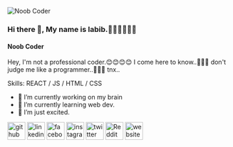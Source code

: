 ![Noob Coder](https://github.com/pylabib/pylabib/blob/548ef1658699460b415a248c581f70e2d74cb345/pylabib.jpg)

### Hi there 👋, My name is labib.🙋‍♂️🙋‍♂️🙋‍♂️
#### Noob Coder
Hey, I'm not a professional coder.😊😊😊😊
I come here to know..🤗🤗🤗
don't judge me like a programmer..🙁🙁🙁
tnx..

Skills: REACT / JS / HTML / CSS

- 🔭 I’m currently working on my brain
- 🌱 I’m currently learning web dev.
- 👯 I’m just excited.


[<img src='https://cdn.jsdelivr.net/npm/simple-icons@3.0.1/icons/github.svg' alt='github' height='40'>](https://github.com/myselflabib)  [<img src='https://cdn.jsdelivr.net/npm/simple-icons@3.0.1/icons/linkedin.svg' alt='linkedin' height='40'>](https://www.linkedin.com/in/myselflabib/)  [<img src='https://cdn.jsdelivr.net/npm/simple-icons@3.0.1/icons/facebook.svg' alt='facebook' height='40'>](https://www.facebook.com/myselflabib)  [<img src='https://cdn.jsdelivr.net/npm/simple-icons@3.0.1/icons/instagram.svg' alt='instagram' height='40'>](https://www.instagram.com/myself.labib/)  [<img src='https://cdn.jsdelivr.net/npm/simple-icons@3.0.1/icons/twitter.svg' alt='twitter' height='40'>](https://twitter.com/myselflabib)  [<img src='https://cdn.jsdelivr.net/npm/simple-icons@3.0.1/icons/reddit.svg' alt='Reddit' height='40'>](https://www.reddit.com/user/myselflabib)  [<img src='https://cdn.jsdelivr.net/npm/simple-icons@3.0.1/icons/icloud.svg' alt='website' height='40'>](myselflabib.github.io/labib)  
 
